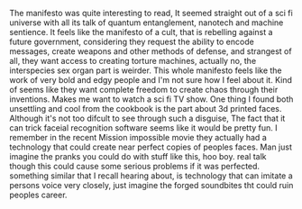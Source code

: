 The manifesto was quite interesting to read, It seemed straight out of a sci fi universe with all its talk of quantum entanglement, nanotech and machine sentience. It feels like the manifesto of a cult, that is rebelling against a future government, considering they request the ability to encode messages, create weapons and other methods of defense, and strangest of all, they want access to creating torture machines, actually no, the interspecies sex organ part is weirder. This whole manifesto feels like the work of very bold and edgy people and I'm not sure how I feel about it. Kind of seems like they want complete freedom to create chaos through their inventions. Makes me want to watch a sci fi TV show.
One thing I found both unsettling and cool from the cookbook is the part about 3d printed faces. Although it's not too difcult to see through such a disguise, The fact that it can trick faceial recognition software seems like it would be pretty fun. I remember in the recent Mission impossible movie they actually had a technology that could create near perfect copies of peoples faces. Man just imagine the pranks you could do with stuff like this, hoo boy. real talk though this could cause some serious problems if it was perfected. something similar that I recall hearing about, is technology that can imitate a persons voice very closely, just imagine the forged soundbites tht could ruin peoples career.
